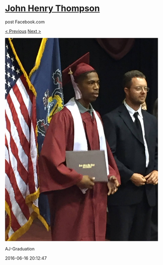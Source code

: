 # [John Henry Thompson](../README.md)
post Facebook.com

[< Previous](2016-06-16-7.md) [Next >](2016-06-16-9.md)

[![](../media/2016-06-16/AJ-Graduation-2.jpg)](../README.md)

AJ-Graduation

2016-06-16 20:12:47